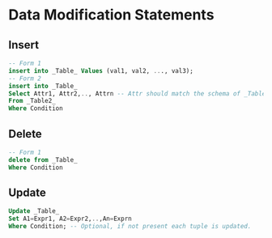 # Data Modification Statements

## Insert

```sql
-- Form 1
insert into _Table_ Values (val1, val2, ..., val3);
-- Form 2
insert into _Table_
Select Attr1, Attr2,.., Attrn -- Attr should match the schema of _Table_
From _Table2_
Where Condition
```

## Delete

```sql
-- Form 1
delete from _Table_
Where Condition
```

## Update

```sql
Update _Table_
Set A1=Expr1, A2=Expr2,..,An=Exprn
Where Condition; -- Optional, if not present each tuple is updated.
```
